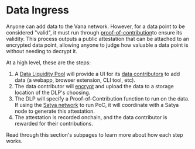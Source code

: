 # Data Ingress

Anyone can add data to the Vana network. However, for a data point to be considered "valid", it must run through [proof-of-contribution](../../core-concepts/key-elements/proof-of-contribution/ "mention")to ensure its validity. This process outputs a public attestation that can be attached to an encrypted data point, allowing anyone to judge how valuable a data point is without needing to decrypt it.

At a high level, these are the steps:

1. A [Data Liquidity Pool](../../core-concepts/roles/data-liquidity-pools/) will provide a UI for its [data contributors](../../core-concepts/roles/data-contributors.md) to add data (a webapp, browser extension, CLI tool, etc).
2. The data contributor will [encrypt](data-privacy.md) and upload the data to a storage location of the DLP's choosing.
3. The DLP will specify a Proof-of-Contribution function to run on the data. If using the [Satya network](data-validation.md) to run PoC, it will coordinate with a Satya node to generate this attestation.
4. The attestation is recorded onchain, and the data contributor is rewarded for their contributions.

Read through this section's subpages to learn more about how each step works.

